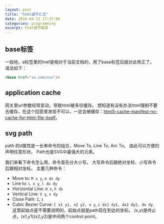 ```yaml
---
layout: post
title: "html细节汇总"
date: 2016-04-11 17:27:00
categories: programming
excerpt: html细节辑录
---
```


## base标签

一般地，a标签里的href是相对于当前文档的，用了base标签后就对此修正了。
语法如下：

```html
<base href="xx.com/xxx"/>
```

## application cache

网关里url参数经常变动，导致html被多份缓存。
想知道有没有办法html强制不要去缓存，在这个回答里发现不可以，一定会被缓存：[html5-cache-manifest-no-cache-for-html-file-itself](http://stackoverflow.com/questions/5045782/html5-cache-manifest-no-cache-for-html-file-itself)。

## svg path

path 的d属性是一长串命令的组合，Move To, Line To, Arc To。
由此可以方便的声明任意形状。
Path也是SVG中最强大的元素。

我们来看下命令怎么用，命令首先分大小写。
大写命令后跟绝对坐标、小写命令后跟相对坐标。
主要几种命令：

* Move to: `M x y`, `m dx dy`
* Line to: `L x y`, `l dx dy`
* Horizontal Line: `H x`, `h dx`
* Vertical Line: `V y`, `v dy`
* Close Path: `Z`, `z`
* Cubic Bezier Curve: `C x1 y1, x2 y2, x y`, `c dx1 dy1, dx2 dy2, dx dy`.
这里起始点是不需要说明的，起始点就是path现在到达的坐标。
(x,y)是终止点，(x1,y1)(x2,y2)是中间两个control point。
